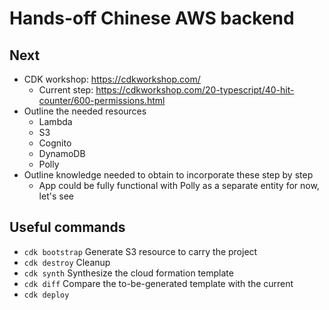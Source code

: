 # Hands-off Chinese AWS backend

## Next

* CDK workshop: https://cdkworkshop.com/
    * Current step: https://cdkworkshop.com/20-typescript/40-hit-counter/600-permissions.html
* Outline the needed resources
    * Lambda
    * S3
    * Cognito
    * DynamoDB
    * Polly
* Outline knowledge needed to obtain to incorporate these step by step
    * App could be fully functional with Polly as a separate entity for now, let's see

## Useful commands

* `cdk bootstrap` Generate S3 resource to carry the project
* `cdk destroy` Cleanup
* `cdk synth` Synthesize the cloud formation template
* `cdk diff` Compare the to-be-generated template with the current
* `cdk deploy`
